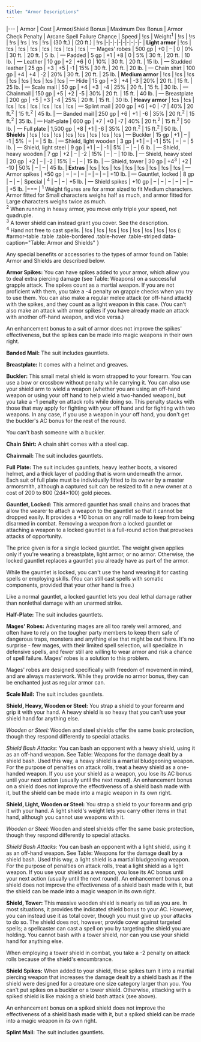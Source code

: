 ```yaml
---
title: "Armor Descriptions"
---
```


|---
| Armor | Cost | Armor/Shield Bonus | Maximum Dex Bonus | Armor Check Penalty | Arcane Spell Failure Chance | Speed | !cs | Weight<sup>1</sup>
| !rs | !rs | !rs | !rs | !rs | !rs | (30 ft.) | (20 ft.) | !rs
|-|-|-|-|-|-|-|-|-
| **Light armor** | !cs | !cs | !cs | !cs | !cs | !cs | !cs | !cs
| &mdash; Mages' robes | 500 gp | +0 | &ndash; | 0 | 0% | 30 ft. | 20 ft. | 5 lb.
| &mdash; Padded | 5 gp | +1 | +8 | 0 | 5% | 30 ft. | 20 ft. | 10 lb.
| &mdash; Leather | 10 gp | +2 | +6 | 0 | 10% | 30 ft. | 20 ft. | 15 lb.
| &mdash; Studded leather | 25 gp | +3 | +5 | -1 | 15% | 30 ft. | 20 ft. | 20 lb.
| &mdash; Chain shirt | 100 gp | +4 | +4 | -2 | 20% | 30 ft. | 20 ft. | 25 lb.
| **Medium armor** | !cs | !cs | !cs | !cs | !cs | !cs | !cs | !cs
| &mdash; Hide | 15 gp | +3 | +4 | -3 | 20% | 20 ft. | 15 ft. | 25 lb.
| &mdash; Scale mail | 50 gp | +4 | +3 | -4 | 25% | 20 ft. | 15 ft. | 30 lb.
| &mdash; Chainmail | 150 gp | +5 | +2 | -5 | 30% | 20 ft. | 15 ft. | 40 lb.
| &mdash; Breastplate | 200 gp | +5 | +3 | -4 | 25% | 20 ft. | 15 ft. | 30 lb.
| **Heavy armor** | !cs | !cs | !cs | !cs | !cs | !cs | !cs | !cs
| &mdash; Splint mail | 200 gp | +6 | +0 | -7 | 40% | 20 ft.<sup>2</sup> | 15 ft.<sup>2</sup> | 45 lb.
| &mdash; Banded mail | 250 gp | +6 | +1 | -6 | 35% | 20 ft.<sup>2</sup> | 15 ft.<sup>2</sup> | 35 lb.
| &mdash; Half-plate | 600 gp | +7 | +0 | -7 | 40% | 20 ft.<sup>2</sup> | 15 ft.<sup>2</sup> | 50 lb.
| &mdash; Full plate | 1,500 gp | +8 | +1 | -6 | 35% | 20 ft.<sup>2</sup> | 15 ft.<sup>2</sup> | 50 lb.
| **Shields** | !cs | !cs | !cs | !cs | !cs | !cs | !cs | !cs
| &mdash; Buckler | 15 gp | +1 | &ndash; | -1 | 5% | &ndash; | &ndash; | 5 lb.
| &mdash; Shield, light wooden | 3 gp | +1 | &ndash; | -1 | 5% | &ndash; | &ndash; | 5 lb.
| &mdash; Shield, light steel | 9 gp | +1 | &ndash; | -1 | 5% | &ndash; | &ndash; | 6 lb.
| &mdash; Shield, heavy wooden | 7 gp | +2 | &ndash; | -2 | 15% | &ndash; | &ndash; | 10 lb.
| &mdash; Shield, heavy steel | 20 gp | +2 | &ndash; | -2 | 15% | &ndash; | &ndash; | 15 lb.
| &mdash; Shield, tower | 30 gp | +4<sup>3</sup> | +2 | -10 | 50% | &ndash; | &ndash; | 45 lb.
| **Extras** | !cs | !cs | !cs | !cs | !cs | !cs | !cs | !cs
| &mdash; Armor spikes | +50 gp | &ndash; | &ndash; | &ndash; | &ndash; | &ndash; | &ndash; | +10 lb.
| &mdash; Gauntlet, locked | 8 gp | &ndash; | &ndash; | Special | <sup>4</sup> | &ndash; | &ndash; | +5 lb.
| &mdash; Shield spikes | +10 gp | &ndash; | &ndash; | &ndash; | &ndash; | &ndash; | &ndash; | +5 lb.
|===
| <sup>1</sup> Weight figures are for armor sized to fit Medium characters. Armor fitted for Small characters weighs half as much, and armor fitted for Large characters weighs twice as much.<br><sup>2</sup> When running in heavy armor, you move only triple your speed, not quadruple.<br><sup>3</sup> A tower shield can instead grant you cover. See the description.<br><sup>4</sup> Hand not free to cast spells. | !cs | !cs | !cs | !cs | !cs | !cs | !cs | !cs
{: #armor-table .table .table-bordered .table-hover .table-striped data-caption="Table: Armor and Shields" }

Any special benefits or accessories to the types of armor found on Table: Armor and Shields are described below.

**Armor Spikes:** You can have spikes added to your armor, which allow you to deal extra piercing damage (see Table: Weapons) on a successful grapple attack. The spikes count as a martial weapon. If you are not proficient with them, you take a -4 penalty on grapple checks when you try to use them. You can also make a regular melee attack (or off-hand attack) with the spikes, and they count as a light weapon in this case. (You can't also make an attack with armor spikes if you have already made an attack with another off-hand weapon, and vice versa.)

An enhancement bonus to a suit of armor does not improve the spikes' effectiveness, but the spikes can be made into magic weapons in their own right.

**Banded Mail:** The suit includes gauntlets.

**Breastplate:** It comes with a helmet and greaves.

**Buckler:** This small metal shield is worn strapped to your forearm. You can use a bow or crossbow without penalty while carrying it. You can also use your shield arm to wield a weapon (whether you are using an off-hand weapon or using your off hand to help wield a two-handed weapon), but you take a -1 penalty on attack rolls while doing so. This penalty stacks with those that may apply for fighting with your off hand and for fighting with two weapons. In any case, if you use a weapon in your off hand, you don't get the buckler's AC bonus for the rest of the round.

You can't bash someone with a buckler.

**Chain Shirt:** A chain shirt comes with a steel cap.

**Chainmail:** The suit includes gauntlets.

**Full Plate:** The suit includes gauntlets, heavy leather boots, a visored helmet, and a thick layer of padding that is worn underneath the armor. Each suit of full plate must be individually fitted to its owner by a master armorsmith, although a captured suit can be resized to fit a new owner at a cost of 200 to 800 (2d4&times;100) gold pieces.

**Gauntlet, Locked:** This armored gauntlet has small chains and braces that allow the wearer to attach a weapon to the gauntlet so that it cannot be dropped easily. It provides a +10 bonus on any roll made to keep from being disarmed in combat. Removing a weapon from a locked gauntlet or attaching a weapon to a locked gauntlet is a full-round action that provokes attacks of opportunity.

The price given is for a single locked gauntlet. The weight given applies only if you're wearing a breastplate, light armor, or no armor. Otherwise, the locked gauntlet replaces a gauntlet you already have as part of the armor.

While the gauntlet is locked, you can't use the hand wearing it for casting spells or employing skills. (You can still cast spells with somatic components, provided that your other hand is free.)

Like a normal gauntlet, a locked gauntlet lets you deal lethal damage rather than nonlethal damage with an unarmed strike.

**Half-Plate:** The suit includes gauntlets.

**Mages' Robes:** Adventuring mages are all too rarely well armored, and often have to rely on the tougher party members to keep them safe of dangerous traps, monsters and anything else that might be out there. It's no surprise - few mages, with their limited spell selection, will specialize in defensive spells, and fewer still are willing to wear armor and risk a chance of spell failure. Mages' robes is a solution to this problem.

Mages' robes are designed specifically with freedom of movement in mind, and are always masterwork. While they provide no armor bonus, they can be enchanted just as regular armor can.

**Scale Mail:** The suit includes gauntlets.

**Shield, Heavy, Wooden or Steel:** You strap a shield to your forearm and grip it with your hand. A heavy shield is so heavy that you can't use your shield hand for anything else.

_Wooden or Steel:_ Wooden and steel shields offer the same basic protection, though they respond differently to special attacks.

_Shield Bash Attacks:_ You can bash an opponent with a heavy shield, using it as an off-hand weapon. See Table: Weapons for the damage dealt by a shield bash. Used this way, a heavy shield is a martial bludgeoning weapon. For the purpose of penalties on attack rolls, treat a heavy shield as a one-handed weapon. If you use your shield as a weapon, you lose its AC bonus until your next action (usually until the next round). An enhancement bonus on a shield does not improve the effectiveness of a shield bash made with it, but the shield can be made into a magic weapon in its own right.

**Shield, Light, Wooden or Steel:** You strap a shield to your forearm and grip it with your hand. A light shield's weight lets you carry other items in that hand, although you cannot use weapons with it.

_Wooden or Steel:_ Wooden and steel shields offer the same basic protection, though they respond differently to special attacks.

_Shield Bash Attacks:_ You can bash an opponent with a light shield, using it as an off-hand weapon. See Table: Weapons for the damage dealt by a shield bash. Used this way, a light shield is a martial bludgeoning weapon. For the purpose of penalties on attack rolls, treat a light shield as a light weapon. If you use your shield as a weapon, you lose its AC bonus until your next action (usually until the next round). An enhancement bonus on a shield does not improve the effectiveness of a shield bash made with it, but the shield can be made into a magic weapon in its own right.

**Shield, Tower:** This massive wooden shield is nearly as tall as you are. In most situations, it provides the indicated shield bonus to your AC. However, you can instead use it as total cover, though you must give up your attacks to do so. The shield does not, however, provide cover against targeted spells; a spellcaster can cast a spell on you by targeting the shield you are holding. You cannot bash with a tower shield, nor can you use your shield hand for anything else.

When employing a tower shield in combat, you take a -2 penalty on attack rolls because of the shield's encumbrance.

**Shield Spikes:** When added to your shield, these spikes turn it into a martial piercing weapon that increases the damage dealt by a shield bash as if the shield were designed for a creature one size category larger than you. You can't put spikes on a buckler or a tower shield. Otherwise, attacking with a spiked shield is like making a shield bash attack (see above).

An enhancement bonus on a spiked shield does not improve the effectiveness of a shield bash made with it, but a spiked shield can be made into a magic weapon in its own right.

**Splint Mail:** The suit includes gauntlets.
